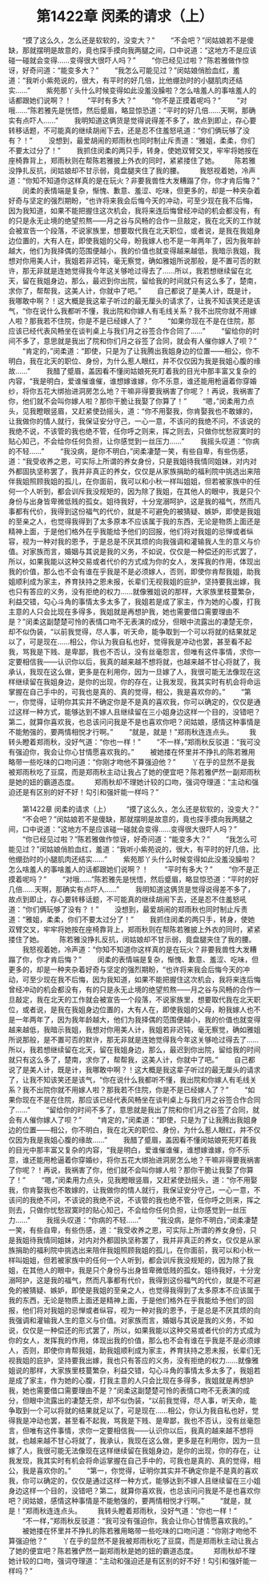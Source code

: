 # 　　第1422章 闵柔的请求（上）
　　“摸了这么久，怎么还是软软的，没变大？”
　　“不会吧？”闵姑娘若不是傻缺，那就摆明是故意的，竟也探手摸向我两腿之间，口中说道：“这地方不是应该碰一碰就会变得……变得很大很吓人吗？”
　　“你已经见过啦？”陈若雅做作惊讶，好奇问道：“能变多大？”
　　“我怎么可能见过？”闵姑娘俏脸血红，羞道：“我听小紫苑说的，很大，有平时的好几倍，比他绷劲时的小腿肌肉还结实……”
　　紫苑那丫头什么时候变得如此没羞没臊啦？怎么啥羞人的事啥羞人的话都跟她们说啊？！
　　“平时有多大？”
　　“你不是正摸着呢吗？”
　　“对哦……”陈若雅先是恍悟，然后蹙眉，略显惊恐道：“平时的好几倍……天啊，那确实有点吓人……”
　　我明知道这俩货是觉得说得差不多了，故点到即止，存心要转移话题，不可能真的继续胡闹下去，还是忍不住羞怒吼道：“你们俩玩够了没有？！”
　　没想到，最爱胡闹的郑雨秋也同时制止斥责道：“雅姐，柔柔，你们不要太过分了！”
　　我抓住闵柔的两只手，转身，使她双臂交叉，牢牢将她按在座椅靠背上，郑雨秋则在帮陈若雅披上外衣的同时，紧紧搂住了她。
　　陈若雅没挣扎反抗，闵姑娘却不甘示弱，竟盘腿夹住了我的腰。
　　我怒视着她，冷声道：“你知不知道你这样真的是在玩火？非要我兽性大发糟蹋了你，你才肯后悔？”
　　闵柔的表情端是复杂，惭愧、歉意、羞涩、吃味，但更多的，却是一种夹杂着好奇与坚定的强烈期盼，“也许将来我会后悔今天的冲动，可至少现在我不后悔，因为我知道，如果不能把握住这次机会，我将来连后悔曾经冲动的机会都没有，有的只是永无止境的绝望煎熬——月之谷与风畅的合作一旦敲定，我在北天的工作就会被宣告一个段落，不说家族里，想要取代我在北天职位，或者说，是我在我姐身边位置的，大有人在，即使我姐的父母，盼我嫁人也不是一年两年了，因为我年龄越大，他们为我择偶的范围便越小，我的价值也就变得越来越低，我暗示我姐，我想对你用美人计，我姐若非迟钝，毫无察觉，确如雅姐所说那般，是不置可否的默许，那无非就是连她觉得我今年这关够呛过得去了……所以，我若想继续留在北天，留在我姐身边，那么，最迟到你出院，留给我的时间就只有这么多了，楚南，求你了，帮帮我，这美人计，你就中了吧。”
　　自己都说了是美人计，既是计，我哪敢中啊？！这大概是我这辈子听过的最无厘头的请求了，让我不知该笑还是该气，“你在说什么我都听不懂，我出院和你嫁人有毛线关系？我不出院你就不用嫁人啦？那我若不住院，你是不是已经嫁人了？”
　　“如果你现在不是在住院，那应该已经代表风畅坐在谈判桌上与我们月之谷签合作合同了……”
　　“留给你的时间不多了，意思就是我出了院和你们月之谷签了合同，就会有人催你嫁人了呗？”
　　“肯定的，”闵柔道：“即使，只是为了让我腾出我姐身边的位置——相公，你不明白，我在北天的职位、身份，为什么惹人眼红，并不仅仅因为我是我姐心腹的缘故……”
　　我醋了蹙眉，盖因看不懂闵姑娘死死盯着我的目光中那丰富又复杂的内容，“我是明白，爱谁催谁催，谁想嫁谁嫁，你不乐意，谁还能用枪逼着你穿婚纱，将你五花大绑抬进洞房怎么地？干嘛非得要我祸害了你呢？！再说，我祸害了你，他们就不会叫你嫁人啦？那你干脆让我娶了你算了！”
　　“嗯，”闵柔用力点头，见我瞪眼竖眉，又赶紧使劲摇头，道：“你不用娶我，你肯娶我也不敢嫁的，让我做你的情人就行，我保证安分守己，一心一意，不该问的我绝不问，不该说的我绝不说，不该管的我也绝不管，任你呼之则来，挥之则去，只做你忧愁寂寞时的贴心知己，不会给你任何负担，让你感觉到一丝压力……”
　　我摇头叹道：“你病的不轻……”
　　“我没病，是你不明白，”闵柔凄楚一笑，有些自卑，有些伤感，道：“我受收养之恩，可实际上所谓的养女身份，只是我姐待我情同姐妹，对内对外都固执坚称罢了，我并非真正的养女，仅仅是从家族捐助的福利院中挑选出来陪伴我姐照顾我姐的孤儿，在你面前，我可以和小秋一样叫姐姐，但若被家族中的任何一个人听到，都会训斥我没规矩的，因为除了我姐，在其他人的眼中，我是只个身份与出身皆卑微低贱的孤女。姐待我好，十分宠溺呵护，这是我的福气，然而凡事都有代价，我得到这份福气的代价，就是不可避免的被猜疑、嫉妒，即使是我姐的至亲之人，也觉得我得到了太多原本不应该属于我的东西，无论是物质上面还是精神上面，于是他们格外在乎我能给予他们的回报，他们将对我姐的忌惮或者纵容，视为一种对我的恩予，于是总是不厌其烦的向我强调和灌输我人生的意义与价值。对家族而言，婚姻与其说是我的义务，不如说，仅仅是一种偿还的形式罢了，所以，如果我能以这种交易或者代价的方式成为你的女人，发挥我的作用，体现出我的价值，那么也不会有谁在乎我是不是必须嫁人，否则，即使你肯帮我姐，助我姐顺利成为家主，养育扶持之恩未报，长辈们无视我姐的庇护，坚持要我出嫁，我也只有答应的义务，没有拒绝的权力……就像雅姐说的那样，大家族里枝蔓繁杂，利益交错，勾心斗角的事情太多太多了，我姐若是成了家主，作为她的心腹，打我主意的人只会比现在多得多，我姐就是再想护我，她也需要借口需要理由不是？”闵柔这副楚楚可怜的表情口吻不无表演的成分，但眼中流露出的凄楚无奈，却不似伪装，“以前我觉得，尽人事，听天命，能争取到一个可以将就的结果就足以了，可是现在……相公，你认为我自私也好，觉得我是冲动也罢，甚至看不起我，骂我是下贱、是卑鄙，我也不否认，没有丝毫怨言，但唯有这件事情，求你一定要相信我——认识你以后，我真的越来越不想将就，也越来越不甘心将就了，我承认，我现在这么做，更多是在利用你，因为一旦嫁了人，我很可能无法像现在这样继续留在我姐身边，是你的出现，你的存在，让我发现，我其实时有机会将命运掌握在自己手中的，可我也是真的、真的觉得，相公，我是喜欢你的。”
　　“第一，你觉得，证明你其实并不确定你是不是真的喜欢我，你可以确定的，仅仅是通过这样一种方式，能够达到不嫁人且继续留在三小姐身边这样一个目的，没错吧？第二，就算你喜欢我，也总该问问我是不是也喜欢你吧？闵姑娘，感情这种事情是不能勉强的，要两情相悦才行啊。”
　　“就是，就是！”郑雨秋连连点头。
　　我转头瞪着郑雨秋，没好气道：“你也一样！”
　　“不一样，”郑雨秋反驳道：“我可没有强迫你，我会让你心甘情愿喜欢我的。”
　　被她搂在怀里并不挣扎的陈若雅用略带一些吃味的口吻问道：“你刚才吻他不算强迫他？”
　　丫在乎的显然不是我被郑雨秋吃了豆腐，而是郑雨秋主动让我占了她的便宜吧？陈若雅俨然一副郑雨秋是她的妞的霸道态度。
　　郑雨秋却不理她计较的口吻，强词夺理道：“主动和强迫还是有区别的好不好！勾引和强奸能一样吗？”

　　第1422章 闵柔的请求（上）
　　“摸了这么久，怎么还是软软的，没变大？”
　　“不会吧？”闵姑娘若不是傻缺，那就摆明是故意的，竟也探手摸向我两腿之间，口中说道：“这地方不是应该碰一碰就会变得……变得很大很吓人吗？”
　　“你已经见过啦？”陈若雅做作惊讶，好奇问道：“能变多大？”
　　“我怎么可能见过？”闵姑娘俏脸血红，羞道：“我听小紫苑说的，很大，有平时的好几倍，比他绷劲时的小腿肌肉还结实……”
　　紫苑那丫头什么时候变得如此没羞没臊啦？怎么啥羞人的事啥羞人的话都跟她们说啊？！
　　“平时有多大？”
　　“你不是正摸着呢吗？”
　　“对哦……”陈若雅先是恍悟，然后蹙眉，略显惊恐道：“平时的好几倍……天啊，那确实有点吓人……”
　　我明知道这俩货是觉得说得差不多了，故点到即止，存心要转移话题，不可能真的继续胡闹下去，还是忍不住羞怒吼道：“你们俩玩够了没有？！”
　　没想到，最爱胡闹的郑雨秋也同时制止斥责道：“雅姐，柔柔，你们不要太过分了！”
　　我抓住闵柔的两只手，转身，使她双臂交叉，牢牢将她按在座椅靠背上，郑雨秋则在帮陈若雅披上外衣的同时，紧紧搂住了她。
　　陈若雅没挣扎反抗，闵姑娘却不甘示弱，竟盘腿夹住了我的腰。
　　我怒视着她，冷声道：“你知不知道你这样真的是在玩火？非要我兽性大发糟蹋了你，你才肯后悔？”
　　闵柔的表情端是复杂，惭愧、歉意、羞涩、吃味，但更多的，却是一种夹杂着好奇与坚定的强烈期盼，“也许将来我会后悔今天的冲动，可至少现在我不后悔，因为我知道，如果不能把握住这次机会，我将来连后悔曾经冲动的机会都没有，有的只是永无止境的绝望煎熬——月之谷与风畅的合作一旦敲定，我在北天的工作就会被宣告一个段落，不说家族里，想要取代我在北天职位，或者说，是我在我姐身边位置的，大有人在，即使我姐的父母，盼我嫁人也不是一年两年了，因为我年龄越大，他们为我择偶的范围便越小，我的价值也就变得越来越低，我暗示我姐，我想对你用美人计，我姐若非迟钝，毫无察觉，确如雅姐所说那般，是不置可否的默许，那无非就是连她觉得我今年这关够呛过得去了……所以，我若想继续留在北天，留在我姐身边，那么，最迟到你出院，留给我的时间就只有这么多了，楚南，求你了，帮帮我，这美人计，你就中了吧。”
　　自己都说了是美人计，既是计，我哪敢中啊？！这大概是我这辈子听过的最无厘头的请求了，让我不知该笑还是该气，“你在说什么我都听不懂，我出院和你嫁人有毛线关系？我不出院你就不用嫁人啦？那我若不住院，你是不是已经嫁人了？”
　　“如果你现在不是在住院，那应该已经代表风畅坐在谈判桌上与我们月之谷签合作合同了……”
　　“留给你的时间不多了，意思就是我出了院和你们月之谷签了合同，就会有人催你嫁人了呗？”
　　“肯定的，”闵柔道：“即使，只是为了让我腾出我姐身边的位置——相公，你不明白，我在北天的职位、身份，为什么惹人眼红，并不仅仅因为我是我姐心腹的缘故……”
　　我醋了蹙眉，盖因看不懂闵姑娘死死盯着我的目光中那丰富又复杂的内容，“我是明白，爱谁催谁催，谁想嫁谁嫁，你不乐意，谁还能用枪逼着你穿婚纱，将你五花大绑抬进洞房怎么地？干嘛非得要我祸害了你呢？！再说，我祸害了你，他们就不会叫你嫁人啦？那你干脆让我娶了你算了！”
　　“嗯，”闵柔用力点头，见我瞪眼竖眉，又赶紧使劲摇头，道：“你不用娶我，你肯娶我也不敢嫁的，让我做你的情人就行，我保证安分守己，一心一意，不该问的我绝不问，不该说的我绝不说，不该管的我也绝不管，任你呼之则来，挥之则去，只做你忧愁寂寞时的贴心知己，不会给你任何负担，让你感觉到一丝压力……”
　　我摇头叹道：“你病的不轻……”
　　“我没病，是你不明白，”闵柔凄楚一笑，有些自卑，有些伤感，道：“我受收养之恩，可实际上所谓的养女身份，只是我姐待我情同姐妹，对内对外都固执坚称罢了，我并非真正的养女，仅仅是从家族捐助的福利院中挑选出来陪伴我姐照顾我姐的孤儿，在你面前，我可以和小秋一样叫姐姐，但若被家族中的任何一个人听到，都会训斥我没规矩的，因为除了我姐，在其他人的眼中，我是只个身份与出身皆卑微低贱的孤女。姐待我好，十分宠溺呵护，这是我的福气，然而凡事都有代价，我得到这份福气的代价，就是不可避免的被猜疑、嫉妒，即使是我姐的至亲之人，也觉得我得到了太多原本不应该属于我的东西，无论是物质上面还是精神上面，于是他们格外在乎我能给予他们的回报，他们将对我姐的忌惮或者纵容，视为一种对我的恩予，于是总是不厌其烦的向我强调和灌输我人生的意义与价值。对家族而言，婚姻与其说是我的义务，不如说，仅仅是一种偿还的形式罢了，所以，如果我能以这种交易或者代价的方式成为你的女人，发挥我的作用，体现出我的价值，那么也不会有谁在乎我是不是必须嫁人，否则，即使你肯帮我姐，助我姐顺利成为家主，养育扶持之恩未报，长辈们无视我姐的庇护，坚持要我出嫁，我也只有答应的义务，没有拒绝的权力……就像雅姐说的那样，大家族里枝蔓繁杂，利益交错，勾心斗角的事情太多太多了，我姐若是成了家主，作为她的心腹，打我主意的人只会比现在多得多，我姐就是再想护我，她也需要借口需要理由不是？”闵柔这副楚楚可怜的表情口吻不无表演的成分，但眼中流露出的凄楚无奈，却不似伪装，“以前我觉得，尽人事，听天命，能争取到一个可以将就的结果就足以了，可是现在……相公，你认为我自私也好，觉得我是冲动也罢，甚至看不起我，骂我是下贱、是卑鄙，我也不否认，没有丝毫怨言，但唯有这件事情，求你一定要相信我——认识你以后，我真的越来越不想将就，也越来越不甘心将就了，我承认，我现在这么做，更多是在利用你，因为一旦嫁了人，我很可能无法像现在这样继续留在我姐身边，是你的出现，你的存在，让我发现，我其实时有机会将命运掌握在自己手中的，可我也是真的、真的觉得，相公，我是喜欢你的。”
　　“第一，你觉得，证明你其实并不确定你是不是真的喜欢我，你可以确定的，仅仅是通过这样一种方式，能够达到不嫁人且继续留在三小姐身边这样一个目的，没错吧？第二，就算你喜欢我，也总该问问我是不是也喜欢你吧？闵姑娘，感情这种事情是不能勉强的，要两情相悦才行啊。”
　　“就是，就是！”郑雨秋连连点头。
　　我转头瞪着郑雨秋，没好气道：“你也一样！”
　　“不一样，”郑雨秋反驳道：“我可没有强迫你，我会让你心甘情愿喜欢我的。”
　　被她搂在怀里并不挣扎的陈若雅用略带一些吃味的口吻问道：“你刚才吻他不算强迫他？”
　　丫在乎的显然不是我被郑雨秋吃了豆腐，而是郑雨秋主动让我占了她的便宜吧？陈若雅俨然一副郑雨秋是她的妞的霸道态度。
　　郑雨秋却不理她计较的口吻，强词夺理道：“主动和强迫还是有区别的好不好！勾引和强奸能一样吗？”
